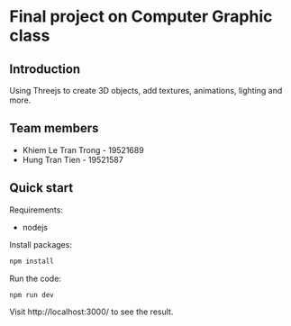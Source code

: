 # Final project on Computer Graphic class

## Introduction

Using Threejs to create 3D objects, add textures, animations, lighting and more.

## Team members

- Khiem Le Tran Trong - 19521689
- Hung Tran Tien - 19521587

## Quick start

Requirements:

- nodejs

Install packages:

```bash
npm install
```

Run the code:
```bash
npm run dev
```

Visit http://localhost:3000/ to see the result.